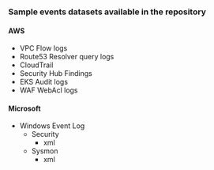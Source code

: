 ### Sample events datasets available in the repository

#### AWS
* VPC Flow logs 
* Route53 Resolver query logs
* CloudTrail 
* Security Hub Findings
* EKS Audit logs
* WAF WebAcl logs 


#### Microsoft
* Windows Event Log
    * Security
        * xml
    * Sysmon 
        * xml    

